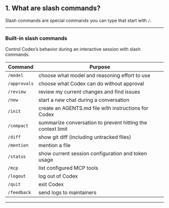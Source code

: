 ## 1. What are slash commands?

Slash commands are special commands you can type that start with `/`.

---

### Built-in slash commands

Control Codex’s behavior during an interactive session with slash commands.

| Command      | Purpose                                                     |
|--------------|-------------------------------------------------------------|
| `/model`     | choose what model and reasoning effort to use               |
| `/approvals` | choose what Codex can do without approval                   |
| `/review`    | review my current changes and find issues                   |
| `/new`       | start a new chat during a conversation                      |
| `/init`      | create an AGENTS.md file with instructions for Codex        |
| `/compact`   | summarize conversation to prevent hitting the context limit |
| `/diff`      | show git diff (including untracked files)                   |
| `/mention`   | mention a file                                              |
| `/status`    | show current session configuration and token usage          |
| `/mcp`       | list configured MCP tools                                   |
| `/logout`    | log out of Codex                                            |
| `/quit`      | exit Codex                                                  |
| `/feedback`  | send logs to maintainers                                    |

---